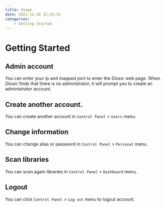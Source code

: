 ```yaml
---
title: Usage
date: 2022-12-26 22:33:51
categories:
    - Getting Started
---
```

# Getting Started
## Admin account
You can enter your ip and mapped port to enter the *Diosic* web page. When *Diosic* finds that there is no administrator, it will prompt you to create an administrator account.

## Create another account.
You can create another account in `Control Panel` > `Users` menu.

## Change information
You can change alias or password in `Control Panel` > `Personal` menu.

## Scan libraries
You can scan again libraries in `Control Panel` > `Dashboard` menu.

## Logout
You can click `Control Panel` > `Log out` menu to logout account.